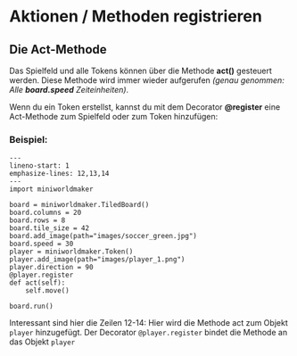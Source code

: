 Aktionen / Methoden registrieren
================================

## Die Act-Methode

Das Spielfeld und alle Tokens können über die Methode **act()** gesteuert werden. 
Diese Methode wird immer wieder aufgerufen *(genau genommen: Alle **board.speed** Zeiteinheiten)*.

Wenn du ein Token erstellst, kannst du mit dem Decorator **@register** eine Act-Methode zum Spielfeld oder zum Token hinzufügen:

### Beispiel:

```{code-block} python
---
lineno-start: 1
emphasize-lines: 12,13,14
---
import miniworldmaker

board = miniworldmaker.TiledBoard()
board.columns = 20
board.rows = 8
board.tile_size = 42
board.add_image(path="images/soccer_green.jpg")
board.speed = 30
player = miniworldmaker.Token()
player.add_image(path="images/player_1.png")
player.direction = 90
@player.register
def act(self):
    self.move()

board.run()
```

Interessant sind hier die Zeilen 12-14: Hier wird die Methode act zum Objekt `player` hinzugefügt. Der Decorator `@player.register` bindet die Methode an das Objekt `player`

